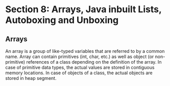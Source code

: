 # Section 8: Arrays, Java inbuilt Lists, Autoboxing and Unboxing

## Arrays
An array is a group of like-typed variables that are referred to by a common name.
Array can contain primitives (int, char, etc.) as well as object (or non-primitive) 
references of a class depending on the definition of the array. In case of primitive 
data types, the actual values are stored in contiguous memory locations. In case of 
objects of a class, the actual objects are stored in heap segment.
